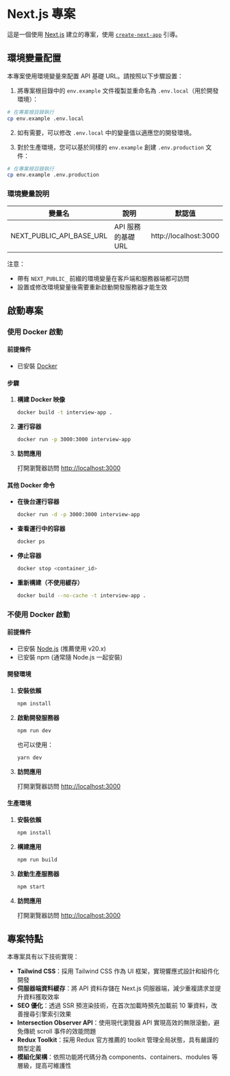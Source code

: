 # Next.js 專案

這是一個使用 [Next.js](https://nextjs.org) 建立的專案，使用 [`create-next-app`](https://nextjs.org/docs/app/api-reference/cli/create-next-app) 引導。

## 環境變量配置

本專案使用環境變量來配置 API 基礎 URL。請按照以下步驟設置：

1. 將專案根目錄中的 `env.example` 文件複製並重命名為 `.env.local`（用於開發環境）：

```bash
# 在專案根目錄執行
cp env.example .env.local
```

2. 如有需要，可以修改 `.env.local` 中的變量值以適應您的開發環境。

3. 對於生產環境，您可以基於同樣的 `env.example` 創建 `.env.production` 文件：

```bash
# 在專案根目錄執行
cp env.example .env.production
```

### 環境變量說明

| 變量名                   | 說明               | 默認值                |
| ------------------------ | ------------------ | --------------------- |
| NEXT_PUBLIC_API_BASE_URL | API 服務的基礎 URL | http://localhost:3000 |

注意：

- 帶有 `NEXT_PUBLIC_` 前綴的環境變量在客戶端和服務器端都可訪問
- 設置或修改環境變量後需要重新啟動開發服務器才能生效

## 啟動專案

### 使用 Docker 啟動

#### 前提條件

- 已安裝 [Docker](https://www.docker.com/get-started)

#### 步驟

1. **構建 Docker 映像**

   ```bash
   docker build -t interview-app .
   ```

2. **運行容器**

   ```bash
   docker run -p 3000:3000 interview-app
   ```

3. **訪問應用**

   打開瀏覽器訪問 [http://localhost:3000](http://localhost:3000)

#### 其他 Docker 命令

- **在後台運行容器**

  ```bash
  docker run -d -p 3000:3000 interview-app
  ```

- **查看運行中的容器**

  ```bash
  docker ps
  ```

- **停止容器**

  ```bash
  docker stop <container_id>
  ```

- **重新構建（不使用緩存）**

  ```bash
  docker build --no-cache -t interview-app .
  ```

### 不使用 Docker 啟動

#### 前提條件

- 已安裝 [Node.js](https://nodejs.org/) (推薦使用 v20.x)
- 已安裝 npm (通常隨 Node.js 一起安裝)

#### 開發環境

1. **安裝依賴**

   ```bash
   npm install
   ```

2. **啟動開發服務器**

   ```bash
   npm run dev
   ```

   也可以使用：

   ```bash
   yarn dev
   ```

3. **訪問應用**

   打開瀏覽器訪問 [http://localhost:3000](http://localhost:3000)

#### 生產環境

1. **安裝依賴**

   ```bash
   npm install
   ```

2. **構建應用**

   ```bash
   npm run build
   ```

3. **啟動生產服務器**

   ```bash
   npm start
   ```

4. **訪問應用**

   打開瀏覽器訪問 [http://localhost:3000](http://localhost:3000)

## 專案特點

本專案具有以下技術實現：

- **Tailwind CSS**：採用 Tailwind CSS 作為 UI 框架，實現響應式設計和組件化開發
- **伺服器端資料緩存**：將 API 資料存儲在 Next.js 伺服器端，減少重複請求並提升資料獲取效率
- **SEO 優化**：透過 SSR 預渲染技術，在首次加載時預先加載前 10 筆資料，改善搜尋引擎索引效果
- **Intersection Observer API**：使用現代瀏覽器 API 實現高效的無限滾動，避免傳統 scroll 事件的效能問題
- **Redux Toolkit**：採用 Redux 官方推薦的 toolkit 管理全局狀態，具有嚴謹的類型定義
- **模組化架構**：依照功能將代碼分為 components、containers、modules 等層級，提高可維護性
